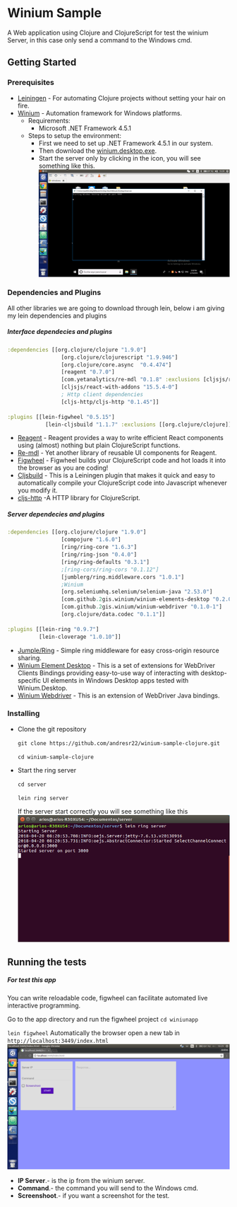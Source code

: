 # Winium Sample

A Web application using Clojure and ClojureScript for test the winium Server, in this case only send a command to the Windows cmd.

## Getting Started

### Prerequisites

* [Leiningen](https://leiningen.org/) - For automating Clojure projects without setting your hair on fire.
* [Winium](https://github.com/2gis/Winium) - Automation framework for Windows platforms.
	* Requirements:
		* Microsoft .NET Framework 4.5.1
	* Steps to setup the environment:
		* First we need to set up .NET Framework 4.5.1 in our system.
		* Then download the [winium.desktop.exe](https://github.com/2gis/Winium.Desktop/releases).
		* Start the server only by clicking in the icon, you will see something like this.
![Winium Server](https://github.com/andresr22/winium-sample-clojure/raw/master/assets/winiumStart.png)


### Dependencies and Plugins

All other libraries we are going to download through lein, below i am giving my lein dependencies and plugins

##### Interface dependecies and plugins

```clojure
:dependencies [[org.clojure/clojure "1.9.0"]
                 [org.clojure/clojurescript "1.9.946"]
                 [org.clojure/core.async  "0.4.474"]
                 [reagent "0.7.0"]
                 [com.yetanalytics/re-mdl "0.1.8" :exclusions [cljsjs/react-with-addons]]
                 [cljsjs/react-with-addons "15.5.4-0"]
                 ; Http client dependencies
                 [cljs-http/cljs-http "0.1.45"]]

:plugins [[lein-figwheel "0.5.15"]
            [lein-cljsbuild "1.1.7" :exclusions [[org.clojure/clojure]]]]
```

* [Reagent](https://github.com/reagent-project/reagent) - Reagent provides a way to write efficient React components using (almost) nothing but plain ClojureScript functions.
* [Re-mdl](https://github.com/yetanalytics/re-mdl) - Yet another library of reusable UI components for Reagent.
* [Figwheel](https://github.com/bhauman/lein-figwheel) - Figwheel builds your ClojureScript code and hot loads it into the browser as you are coding!
* [Cljsbuild](https://github.com/emezeske/lein-cljsbuild) - This is a Leiningen plugin that makes it quick and easy to automatically compile your ClojureScript code into Javascript whenever you modify it.
* [cljs-http](https://github.com/r0man/cljs-http) -A HTTP library for ClojureScript.

##### Server dependecies and plugins

```clojure
:dependencies [[org.clojure/clojure "1.9.0"]
                 [compojure "1.6.0"]
                 [ring/ring-core "1.6.3"]
                 [ring/ring-json "0.4.0"]
                 [ring/ring-defaults "0.3.1"]
                 ;[ring-cors/ring-cors "0.1.12"]
                 [jumblerg/ring.middleware.cors "1.0.1"]
                 ;Winium
                 [org.seleniumhq.selenium/selenium-java "2.53.0"]
                 [com.github.2gis.winium/winium-elements-desktop "0.2.0-1"]
                 [com.github.2gis.winium/winium-webdriver "0.1.0-1"]
                 [org.clojure/data.codec "0.1.1"]]

:plugins [[lein-ring "0.9.7"]
          [lein-cloverage "1.0.10"]]
```

* [Jumple/Ring](https://github.com/jumblerg/ring.middleware.cors) - Simple ring middleware for easy cross-origin resource sharing.
* [Winium Element Desktop](https://github.com/2gis/Winium.Elements) - This is a set of extensions for WebDriver Clients Bindings providing easy-to-use way of interacting with desktop-specific UI elements in Windows Desktop apps tested with Winium.Desktop.
* [Winium Webdriver](https://github.com/2gis/Winium/tree/master/java) - This is an extension of WebDriver Java bindings.

### Installing

* Clone the git repository

    `
    git clone https://github.com/andresr22/winium-sample-clojure.git
    `
    
    `
    cd winium-sample-clojure
    `

* Start the ring server

    `
    cd server
    `
    
    `
    lein ring server
    `

	If the server start correctly you will see something like this
    ![Ring Server](https://github.com/andresr22/winium-sample-clojure/raw/master/assets/ringServer.png)


## Running the tests

##### For test this app

You can write reloadable code, figwheel can facilitate automated live interactive programming.

Go to the app directory and run the figwheel project
`
cd winiunapp
`

`
lein figwheel
`
Automatically the browser open a new tab in `http://localhost:3449/index.html`
![Winium Interface](https://github.com/andresr22/winium-sample-clojure/raw/master/assets/interface.png)

* __IP Server__.- is the ip from the winium server.
* __Command__.- the command you will send to the Windows cmd.
* __Screenshoot__.- if you want a screenshot for the test.





